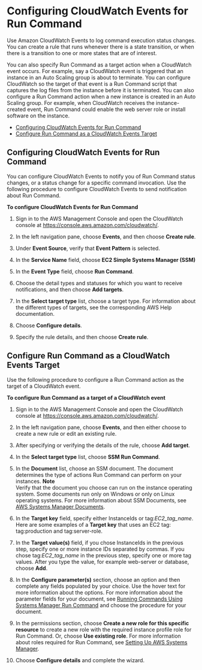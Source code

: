 # Configuring CloudWatch Events for Run Command<a name="rc-cwe"></a>

Use Amazon CloudWatch Events to log command execution status changes\. You can create a rule that runs whenever there is a state transition, or when there is a transition to one or more states that are of interest\. 

You can also specify Run Command as a target action when a CloudWatch event occurs\. For example, say a CloudWatch event is triggered that an instance in an Auto Scaling group is about to terminate\. You can configure CloudWatch so the target of that event is a Run Command script that captures the log files from the instance before it is terminated\. You can also configure a Run Command action when a new instance is created in an Auto Scaling group\. For example, when CloudWatch receives the instance\-created event, Run Command could enable the web server role or install software on the instance\.
+ [Configuring CloudWatch Events for Run Command](#rc-cwe-logging)
+ [Configure Run Command as a CloudWatch Events Target](#rc-cwe-target)

## Configuring CloudWatch Events for Run Command<a name="rc-cwe-logging"></a>

You can configure CloudWatch Events to notify you of Run Command status changes, or a status change for a specific command invocation\. Use the following procedure to configure CloudWatch Events to send notification about Run Command\. 

**To configure CloudWatch Events for Run Command**

1. Sign in to the AWS Management Console and open the CloudWatch console at [https://console\.aws\.amazon\.com/cloudwatch/](https://console.aws.amazon.com/cloudwatch/)\.

1. In the left navigation pane, choose **Events**, and then choose **Create rule**\.

1. Under **Event Source**, verify that **Event Pattern** is selected\.

1. In the **Service Name** field, choose **EC2 Simple Systems Manager \(SSM\)**

1. In the **Event Type** field, choose **Run Command**\.

1. Choose the detail types and statuses for which you want to receive notifications, and then choose **Add targets**\.

1. In the **Select target type** list, choose a target type\. For information about the different types of targets, see the corresponding AWS Help documentation\. 

1. Choose **Configure details**\.

1. Specify the rule details, and then choose **Create rule**\.

## Configure Run Command as a CloudWatch Events Target<a name="rc-cwe-target"></a>

Use the following procedure to configure a Run Command action as the target of a CloudWatch event\.

**To configure Run Command as a target of a CloudWatch event**

1. Sign in to the AWS Management Console and open the CloudWatch console at [https://console\.aws\.amazon\.com/cloudwatch/](https://console.aws.amazon.com/cloudwatch/)\.

1. In the left navigation pane, choose **Events**, and then either choose to create a new rule or edit an existing rule\.

1. After specifying or verifying the details of the rule, choose **Add target**\.

1. In the **Select target type** list, choose **SSM Run Command**\. 

1. In the **Document** list, choose an SSM document\. The document determines the type of actions Run Command can perform on your instances\.
**Note**  
Verify that the document you choose can run on the instance operating system\. Some documents run only on Windows or only on Linux operating systems\. For more information about SSM Documents, see [AWS Systems Manager Documents](sysman-ssm-docs.md)\.

1. In the **Target key** field, specify either InstanceIds or tag:*EC2\_tag\_name*\. Here are some examples of a **Target key** that uses an EC2 tag: tag:production and tag:server\-role\.

1. In the **Target value\(s\)** field, if you chose InstanceIds in the previous step, specify one or more instance IDs separated by commas\. If you chose tag:*EC2\_tag\_name* in the previous step, specify one or more tag values\. After you type the value, for example web\-server or database, choose **Add**\.

1. In the **Configure parameter\(s\)** section, choose an option and then complete any fields populated by your choice\. Use the hover text for more information about the options\. For more information about the parameter fields for your document, see [Running Commands Using Systems Manager Run Command](run-command.md) and choose the procedure for your document\.

1. In the permissions section, choose **Create a new role for this specific resource** to create a new role with the required instance profile role for Run Command\. Or, choose **Use existing role**\. For more information about roles required for Run Command, see [Setting Up AWS Systems Manager](systems-manager-setting-up.md)\.

1. Choose **Configure details** and complete the wizard\.